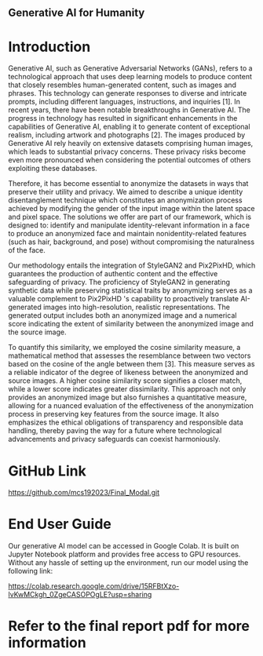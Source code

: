 ## Generative AI for Humanity
# Introduction
Generative AI, such as Generative Adversarial Networks (GANs), refers to a technological approach that uses deep learning models to produce content that closely resembles human-generated content, such as images and phrases. This technology can generate responses to diverse and intricate prompts, including different languages, instructions, and inquiries [1]. In recent years, there have been notable breakthroughs in Generative AI. The progress in technology has resulted in significant enhancements in the capabilities of Generative AI, enabling it to generate content of exceptional realism, including artwork and photographs [2]. The images produced by Generative AI rely heavily on extensive datasets comprising human images, which leads to substantial privacy concerns. These privacy risks become even more pronounced when considering the potential outcomes of others exploiting these databases.  

Therefore, it has become essential to anonymize the datasets in ways that preserve their utility and privacy. We aimed to describe a unique identity disentanglement technique which constitutes an anonymization process achieved by modifying the gender of the input image within the latent space and pixel space. The solutions we offer are part of our framework, which is designed to: identify and manipulate identity-relevant information in a face to produce an anonymized face and maintain nonidentity-related features (such as hair, background, and pose) without compromising the naturalness of the face.  

Our methodology entails the integration of StyleGAN2 and Pix2PixHD, which guarantees the production of authentic content and the effective safeguarding of privacy. The proficiency of StyleGAN2 in generating synthetic data while preserving statistical traits by anonymizing serves as a valuable complement to Pix2PixHD 's capability to proactively translate AI-generated images into high-resolution, realistic representations. The generated output includes both an anonymized image and a numerical score indicating the extent of similarity between the anonymized image and the source image.  

To quantify this similarity, we employed the cosine similarity measure, a mathematical method that assesses the resemblance between two vectors based on the cosine of the angle between them [3]. This measure serves as a reliable indicator of the degree of likeness between the anonymized and source images. A higher cosine similarity score signifies a closer match, while a lower score indicates greater dissimilarity. This approach not only provides an anonymized image but also furnishes a quantitative measure, allowing for a nuanced evaluation of the effectiveness of the anonymization process in preserving key features from the source image. It also emphasizes the ethical obligations of transparency and responsible data handling, thereby paving the way for a future where technological advancements and privacy safeguards can coexist harmoniously. 

# GitHub Link
https://github.com/mcs192023/Final_Modal.git

# End User Guide
Our generative AI model can be accessed in Google Colab. It is built on Jupyter Notebook platform and provides free access to GPU resources. Without any hassle of setting up the environment, run our model using the following link: 

https://colab.research.google.com/drive/15RFBtXzo-lvKwMCkgh_0ZgeCASOPOgLE?usp=sharing 

# Refer to the final report pdf for more information 
